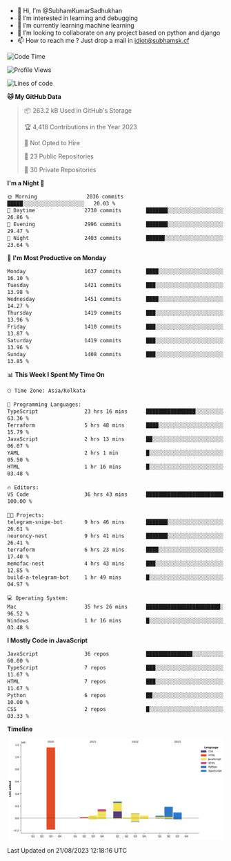 - 👋 Hi, I’m @SubhamKumarSadhukhan
- 👀 I’m interested in learning and debugging
- 🌱 I’m currently learning machine learning
- 💞️ I’m looking to collaborate on any project based on python and django
- 📫 How to reach me ?
      Just drop a mail in idiot@subhamsk.cf

<!---
SubhamKumarSadhukhan/SubhamKumarSadhukhan is a ✨ special ✨ repository because its `README.md` (this file) appears on your GitHub profile.
You can click the Preview link to take a look at your changes.
--->


<!--START_SECTION:waka-->
![Code Time](http://img.shields.io/badge/Code%20Time-1%2C476%20hrs%2059%20mins-blue)

![Profile Views](http://img.shields.io/badge/Profile%20Views-0-blue)

![Lines of code](https://img.shields.io/badge/From%20Hello%20World%20I%27ve%20Written-2.0%20million%20lines%20of%20code-blue)

**🐱 My GitHub Data** 

> 📦 263.2 kB Used in GitHub's Storage 
 > 
> 🏆 4,418 Contributions in the Year 2023
 > 
> 🚫 Not Opted to Hire
 > 
> 📜 23 Public Repositories 
 > 
> 🔑 30 Private Repositories 
 > 
**I'm a Night 🦉** 

```text
🌞 Morning                2036 commits        █████░░░░░░░░░░░░░░░░░░░░   20.03 % 
🌆 Daytime                2730 commits        ███████░░░░░░░░░░░░░░░░░░   26.86 % 
🌃 Evening                2996 commits        ███████░░░░░░░░░░░░░░░░░░   29.47 % 
🌙 Night                  2403 commits        ██████░░░░░░░░░░░░░░░░░░░   23.64 % 
```
📅 **I'm Most Productive on Monday** 

```text
Monday                   1637 commits        ████░░░░░░░░░░░░░░░░░░░░░   16.10 % 
Tuesday                  1421 commits        ███░░░░░░░░░░░░░░░░░░░░░░   13.98 % 
Wednesday                1451 commits        ████░░░░░░░░░░░░░░░░░░░░░   14.27 % 
Thursday                 1419 commits        ███░░░░░░░░░░░░░░░░░░░░░░   13.96 % 
Friday                   1410 commits        ███░░░░░░░░░░░░░░░░░░░░░░   13.87 % 
Saturday                 1419 commits        ███░░░░░░░░░░░░░░░░░░░░░░   13.96 % 
Sunday                   1408 commits        ███░░░░░░░░░░░░░░░░░░░░░░   13.85 % 
```


📊 **This Week I Spent My Time On** 

```text
🕑︎ Time Zone: Asia/Kolkata

💬 Programming Languages: 
TypeScript               23 hrs 16 mins      ████████████████░░░░░░░░░   63.36 % 
Terraform                5 hrs 48 mins       ████░░░░░░░░░░░░░░░░░░░░░   15.79 % 
JavaScript               2 hrs 13 mins       ██░░░░░░░░░░░░░░░░░░░░░░░   06.07 % 
YAML                     2 hrs 1 min         █░░░░░░░░░░░░░░░░░░░░░░░░   05.50 % 
HTML                     1 hr 16 mins        █░░░░░░░░░░░░░░░░░░░░░░░░   03.48 % 

🔥 Editors: 
VS Code                  36 hrs 43 mins      █████████████████████████   100.00 % 

🐱‍💻 Projects: 
telegram-snipe-bot       9 hrs 46 mins       ███████░░░░░░░░░░░░░░░░░░   26.61 % 
neuroncy-nest            9 hrs 41 mins       ███████░░░░░░░░░░░░░░░░░░   26.41 % 
terraform                6 hrs 23 mins       ████░░░░░░░░░░░░░░░░░░░░░   17.40 % 
memofac-nest             4 hrs 43 mins       ███░░░░░░░░░░░░░░░░░░░░░░   12.85 % 
build-a-telegram-bot     1 hr 49 mins        █░░░░░░░░░░░░░░░░░░░░░░░░   04.97 % 

💻 Operating System: 
Mac                      35 hrs 26 mins      ████████████████████████░   96.52 % 
Windows                  1 hr 16 mins        █░░░░░░░░░░░░░░░░░░░░░░░░   03.48 % 
```

**I Mostly Code in JavaScript** 

```text
JavaScript               36 repos            ███████████████░░░░░░░░░░   60.00 % 
TypeScript               7 repos             ███░░░░░░░░░░░░░░░░░░░░░░   11.67 % 
HTML                     7 repos             ███░░░░░░░░░░░░░░░░░░░░░░   11.67 % 
Python                   6 repos             ██░░░░░░░░░░░░░░░░░░░░░░░   10.00 % 
CSS                      2 repos             █░░░░░░░░░░░░░░░░░░░░░░░░   03.33 % 
```



**Timeline**

![Lines of Code chart](https://raw.githubusercontent.com/SubhamKumarSadhukhan/SubhamKumarSadhukhan/main/assets/bar_graph.png)


 Last Updated on 21/08/2023 12:18:16 UTC
<!--END_SECTION:waka-->
